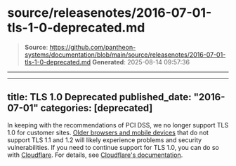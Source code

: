 # source/releasenotes/2016-07-01-tls-1-0-deprecated.md

> **Source**: https://github.com/pantheon-systems/documentation/blob/main/source/releasenotes/2016-07-01-tls-1-0-deprecated.md
> **Generated**: 2025-08-14 09:57:36

---

---
title: TLS 1.0 Deprecated
published_date: "2016-07-01"
categories: [deprecated]
---
In keeping with the recommendations of PCI DSS, we no longer support TLS 1.0 for customer sites. [Older browsers and mobile devices](https://en.wikipedia.org/wiki/Transport_Layer_Security#Web_browsers) that do not support TLS 1.1 and 1.2 will likely experience problems and security vulnerabilities. If you need to continue support for TLS 1.0, you can do so with [Cloudflare](/cloudflare). For details, see [Cloudflare's documentation](https://support.cloudflare.com/hc/en-us/articles/205043158-PCI-3-1-and-TLS-1-2).
